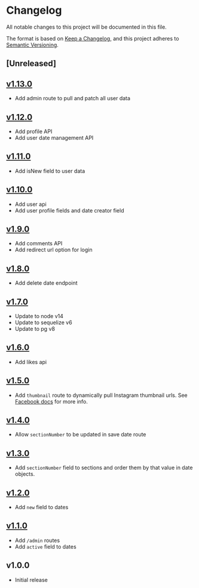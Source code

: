 # Changelog
All notable changes to this project will be documented in this file.

The format is based on [Keep a Changelog](https://keepachangelog.com/en/1.0.0/),
and this project adheres to [Semantic Versioning](https://semver.org/spec/v2.0.0.html).

## [Unreleased]

## [v1.13.0](https://github.com/nathanab/beaconapi/compare/v1.12.0...v1.13.0)
- Add admin route to pull and patch all user data

## [v1.12.0](https://github.com/nathanab/beaconapi/compare/v1.11.0...v1.12.0)
- Add profile API
- Add user date management API

## [v1.11.0](https://github.com/nathanab/beaconapi/compare/v1.10.0...v1.11.0)
- Add isNew field to user data

## [v1.10.0](https://github.com/nathanab/beaconapi/compare/v1.9.0...v1.10.0)
- Add user api
- Add user profile fields and date creator field

## [v1.9.0](https://github.com/nathanab/beaconapi/compare/v1.8.0...v1.9.0)
- Add comments API
- Add redirect url option for login

## [v1.8.0](https://github.com/nathanab/beaconapi/compare/v1.7.0...v1.8.0)
- Add delete date endpoint

## [v1.7.0](https://github.com/nathanab/beaconapi/compare/v1.6.0...v1.7.0)
- Update to node v14
- Update to sequelize v6
- Update to pg v8

## [v1.6.0](https://github.com/nathanab/beaconapi/compare/v1.5.0...v1.6.0)
- Add likes api

## [v1.5.0](https://github.com/nathanab/beaconapi/compare/v1.4.0...v1.5.0)
- Add `thumbnail` route to dynamically pull Instagram thumbnail urls. See [Facebook docs](https://developers.facebook.com/docs/plugins/oembed/) for more info.

## [v1.4.0](https://github.com/nathanab/beaconapi/compare/v1.3.0...v1.4.0)
- Allow `sectionNumber` to be updated in save date route

## [v1.3.0](https://github.com/nathanab/beaconapi/compare/v1.2.0...v1.3.0)
- Add `sectionNumber` field to sections and order them by that value in date objects.

## [v1.2.0](https://github.com/nathanab/beaconapi/compare/v1.1.0...v1.2.0)
- Add `new` field to dates

## [v1.1.0](https://github.com/nathanab/beaconapi/compare/v1.0.0...v1.1.0)
- Add `/admin` routes
- Add `active` field to dates

## v1.0.0
- Initial release
